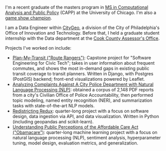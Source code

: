 I'm a recent graduate of the masters program in <a href=https://capp.cs.uchicago.edu>MS in Computational Analysis and Public Policy</a> (CAPP) at the University of Chicago. I'm also a <a href="https://j-archive.com/showplayer.php?player_id=10171&highlight=matt+jackson">game show champion</a>.

I am a Data Engineer within <a href=https://www.phila.gov/departments/office-of-innovation-and-technology/citygeo/>CityGeo</a>, a division of the City of Philadelphia's Office of Innovation and Technology. Before that, I held a graduate student internship with the Data department at the <a href=https://www.cookcountyassessor.com>Cook County Assessor's Office</a>. 

Projects I've worked on include:
<ul>
  <li><a href=https://github.com/uchicago-capp-30320/RouteRangers>Plan-My-Transit ("Route Rangers")</a>: Capstone project for "Software Engineering for Civic Tech"; takes in user information about frequent commutes, and shows the most in-demand gaps in existing public transit coverage to transit planners. Written in Django, with Postgres (PostGIS) backend; front-end visualizations powered by Leaflet.</li> 
  <li><a href=https://github.com/FedericoDM/NLP-Police-Complaints>Analyzing Complaints Against A City Police Department with Natural Language Processing (NLP)</a>: obtained a corpus of 2,148 PDF reports from a city's Civilian Office of Police Accountability, then performed topic modeling, named entity recognition (NER), and summarization tasks with state-of-the-art NLP models.</li>
  <li><a href=https://github.com/uchicago-capp122-winter23/30122-project-redistricting-redux>Redistricting Redux</a>: quarter-long project with a focus on software design, data ingestion via API, and data visualization. Written in Python (including geopandas and scikit-learn).</li>
  <li><a href=https://github.com/necabotheking/ml-affordable-care-act>Understanding Public Perceptions of the Affordable Care Act ("Obamacare")</a>: quarter-long machine learning project with a focus on natural language processing (NLP), sentiment analysis, hyperparameter tuning, model design, evaluation metrics, and generalization.</li>
</ul>



